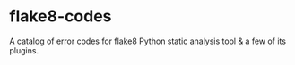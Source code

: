 # flake8-codes

A catalog of error codes for flake8 Python static analysis tool &amp; a few of its plugins.
